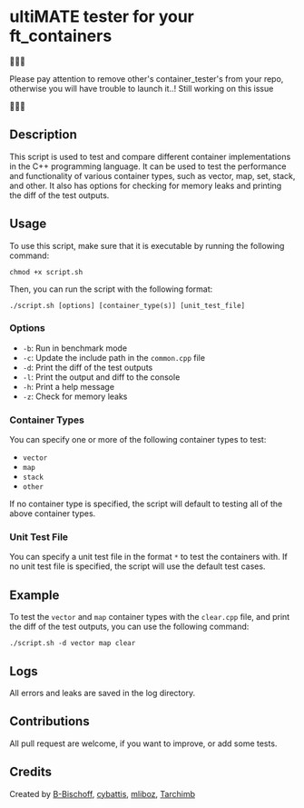 # ultiMATE tester for your ft_containers

🚨🚨🚨 

Please pay attention to remove other's container_tester's from your repo, otherwise you will have trouble to launch it..! Still working on this issue

🚨🚨🚨 

## Description
This script is used to test and compare different container implementations in the C++ programming language. It can be used to test the performance and functionality of various container types, such as vector, map, set, stack, and other. It also has options for checking for memory leaks and printing the diff of the test outputs.

## Usage
To use this script, make sure that it is executable by running the following command:
```
chmod +x script.sh
```

Then, you can run the script with the following format:
```
./script.sh [options] [container_type(s)] [unit_test_file]
```

### Options
- `-b`: Run in benchmark mode
- `-c`: Update the include path in the `common.cpp` file
- `-d`: Print the diff of the test outputs
- `-l`: Print the output and diff to the console
- `-h`: Print a help message
- `-z`: Check for memory leaks

### Container Types
You can specify one or more of the following container types to test:

- `vector`
- `map`
- `stack`
- `other`

If no container type is specified, the script will default to testing all of the above container types.

### Unit Test File
You can specify a unit test file in the format `*` to test the containers with. If no unit test file is specified, the script will use the default test cases.

## Example
To test the `vector` and `map` container types with the `clear.cpp` file, and print the diff of the test outputs, you can use the following command:
```
./script.sh -d vector map clear
```

## Logs
All errors and leaks are saved in the log directory.

## Contributions
All pull request are welcome, if you want to improve, or add some tests.

## Credits
Created by [B-Bischoff](https://github.com/B-Bischoff), 
[cybattis](https://github.com/cybattis), 
[mliboz](https://github.com/MaxenceLiboz), 
[Tarchimb](https://github.com/Tarchimb)
